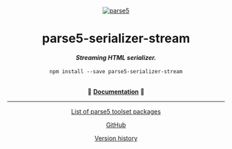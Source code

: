 <p align="center">
    <a href="https://github.com/parse5/parse5-fork">
        <img src="https://raw.github.com/parse5/parse5-fork/master/media/logo.png" alt="parse5" />
    </a>
</p>

<div align="center">
<h1>parse5-serializer-stream</h1>
<i><b>Streaming HTML serializer.</b></i>
</div>
<br>

<div align="center">
<code>npm install --save parse5-serializer-stream</code>
</div>
<br>

<p align="center">
  📖 <a href="https://github.com/parse5/parse5-fork/tree/master/packages/serializer-stream/docs/index.md"><b>Documentation</b></a> 📖
</p>

---

<p align="center">
  <a href="https://github.com/parse5/parse5-fork/tree/master/docs/list-of-packages.md">List of parse5 toolset packages</a>
</p>

<p align="center">
    <a href="https://github.com/parse5/parse5-fork">GitHub</a>
</p>

<p align="center">
    <a href="https://github.com/parse5/parse5-fork/tree/master/docs/version-history.md">Version history</a>
</p>
